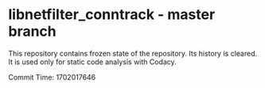 # libnetfilter_conntrack - master branch

This repository contains frozen state of the repository.
Its history is cleared. It is used only for static code
analysis with Codacy.

Commit Time: 1702017646
